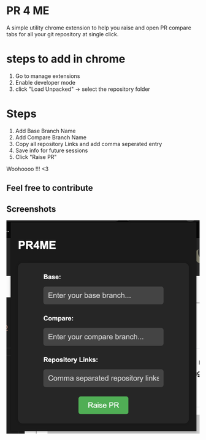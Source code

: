 # PR 4 ME

A simple utility chrome extension to help you raise and open PR compare tabs for all your git repository at single click.

# steps to add in chrome 
1. Go to manage extensions 
2. Enable developer mode
3. click "Load Unpacked" -> select the repository folder 



# Steps 
1. Add Base Branch Name 
2. Add Compare Branch Name 
3. Copy all repository Links and add comma seperated entry 
4. Save info for future sessions 
5. Click "Raise PR"

Woohoooo !!! <3 

## Feel free to contribute

## Screenshots

![App Screenshot](https://raw.githubusercontent.com/karpawar/PR4ME/main/pr4me.png)

